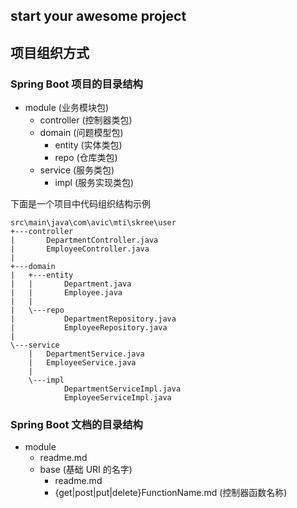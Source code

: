 ## start your awesome project

## 项目组织方式

### Spring Boot 项目的目录结构

* module (业务模块包)
  + controller (控制器类包)
  + domain (问题模型包)
    - entity (实体类包)
    - repo (仓库类包)
  + service (服务类包)
    - impl (服务实现类包)

下面是一个项目中代码组织结构示例

```text
src\main\java\com\avic\mti\skree\user
+---controller
|       DepartmentController.java
|       EmployeeController.java
|
+---domain
|   +---entity
|   |       Department.java
|   |       Employee.java
|   |
|   \---repo
|           DepartmentRepository.java
|           EmployeeRepository.java
|
\---service
    |   DepartmentService.java
    |   EmployeeService.java
    |
    \---impl
            DepartmentServiceImpl.java
            EmployeeServiceImpl.java
```

### Spring Boot 文档的目录结构

* module
  + readme.md
  + base (基础 URI 的名字)
    - readme.md
    - {get|post|put|delete}FunctionName.md (控制器函数名称)
